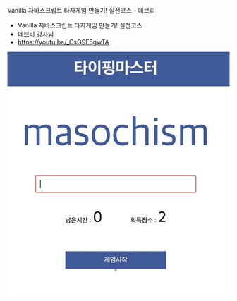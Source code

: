 Vanilla 자바스크립트 타자게임 만들기! 실전코스 - 데브리

* Vanilla 자바스크립트 타자게임 만들기! 실전코스
* 데브리 강사님
* https://youtu.be/_CsGSE5gwTA

![](https://github.com/yeseung/typing-game-make/blob/master/%E1%84%89%E1%85%B3%E1%84%8F%E1%85%B3%E1%84%85%E1%85%B5%E1%86%AB%E1%84%89%E1%85%A3%E1%86%BA%202024-11-20%20%E1%84%8B%E1%85%A9%E1%84%92%E1%85%AE%202.35.41.jpg)
